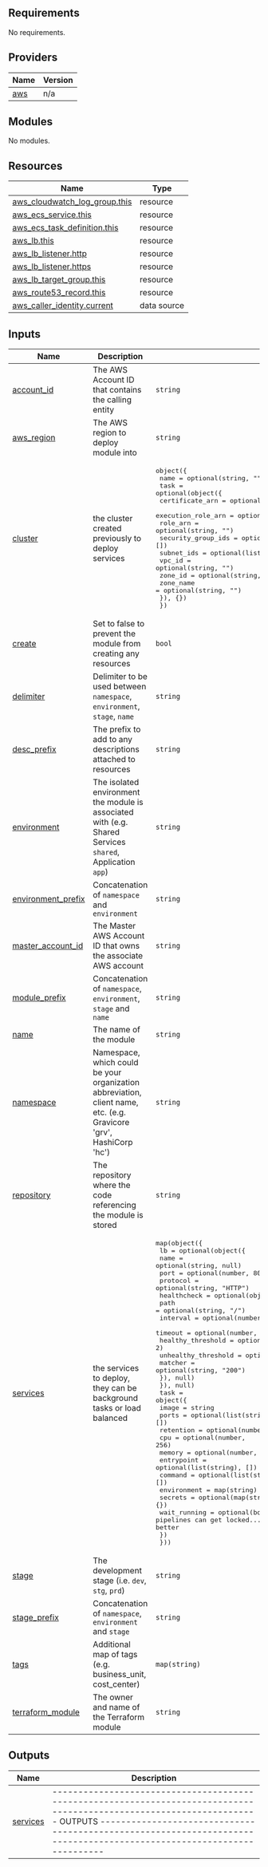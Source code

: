 <!-- BEGIN_TF_DOCS -->
## Requirements

No requirements.

## Providers

| Name | Version |
|------|---------|
| <a name="provider_aws"></a> [aws](#provider\_aws) | n/a |

## Modules

No modules.

## Resources

| Name | Type |
|------|------|
| [aws_cloudwatch_log_group.this](https://registry.terraform.io/providers/hashicorp/aws/latest/docs/resources/cloudwatch_log_group) | resource |
| [aws_ecs_service.this](https://registry.terraform.io/providers/hashicorp/aws/latest/docs/resources/ecs_service) | resource |
| [aws_ecs_task_definition.this](https://registry.terraform.io/providers/hashicorp/aws/latest/docs/resources/ecs_task_definition) | resource |
| [aws_lb.this](https://registry.terraform.io/providers/hashicorp/aws/latest/docs/resources/lb) | resource |
| [aws_lb_listener.http](https://registry.terraform.io/providers/hashicorp/aws/latest/docs/resources/lb_listener) | resource |
| [aws_lb_listener.https](https://registry.terraform.io/providers/hashicorp/aws/latest/docs/resources/lb_listener) | resource |
| [aws_lb_target_group.this](https://registry.terraform.io/providers/hashicorp/aws/latest/docs/resources/lb_target_group) | resource |
| [aws_route53_record.this](https://registry.terraform.io/providers/hashicorp/aws/latest/docs/resources/route53_record) | resource |
| [aws_caller_identity.current](https://registry.terraform.io/providers/hashicorp/aws/latest/docs/data-sources/caller_identity) | data source |

## Inputs

| Name | Description | Type | Default | Required |
|------|-------------|------|---------|:--------:|
| <a name="input_account_id"></a> [account\_id](#input\_account\_id) | The AWS Account ID that contains the calling entity | `string` | `""` | no |
| <a name="input_aws_region"></a> [aws\_region](#input\_aws\_region) | The AWS region to deploy module into | `string` | `"us-east-1"` | no |
| <a name="input_cluster"></a> [cluster](#input\_cluster) | the cluster created previously to deploy services | <pre>object({<br/>    name = optional(string, "")<br/>    task = optional(object({<br/>      certificate_arn    = optional(string, "")<br/>      execution_role_arn = optional(string, "")<br/>      role_arn           = optional(string, "")<br/>      security_group_ids = optional(list(string), [])<br/>      subnet_ids         = optional(list(string), [])<br/>      vpc_id             = optional(string, "")<br/>      zone_id            = optional(string, "")<br/>      zone_name          = optional(string, "")<br/>    }), {})<br/>  })</pre> | `{}` | no |
| <a name="input_create"></a> [create](#input\_create) | Set to false to prevent the module from creating any resources | `bool` | `true` | no |
| <a name="input_delimiter"></a> [delimiter](#input\_delimiter) | Delimiter to be used between `namespace`, `environment`, `stage`, `name` | `string` | `"-"` | no |
| <a name="input_desc_prefix"></a> [desc\_prefix](#input\_desc\_prefix) | The prefix to add to any descriptions attached to resources | `string` | `"Gravicore:"` | no |
| <a name="input_environment"></a> [environment](#input\_environment) | The isolated environment the module is associated with (e.g. Shared Services `shared`, Application `app`) | `string` | `""` | no |
| <a name="input_environment_prefix"></a> [environment\_prefix](#input\_environment\_prefix) | Concatenation of `namespace` and `environment` | `string` | `""` | no |
| <a name="input_master_account_id"></a> [master\_account\_id](#input\_master\_account\_id) | The Master AWS Account ID that owns the associate AWS account | `string` | `""` | no |
| <a name="input_module_prefix"></a> [module\_prefix](#input\_module\_prefix) | Concatenation of `namespace`, `environment`, `stage` and `name` | `string` | `""` | no |
| <a name="input_name"></a> [name](#input\_name) | The name of the module | `string` | `"ecr"` | no |
| <a name="input_namespace"></a> [namespace](#input\_namespace) | Namespace, which could be your organization abbreviation, client name, etc. (e.g. Gravicore 'grv', HashiCorp 'hc') | `string` | `""` | no |
| <a name="input_repository"></a> [repository](#input\_repository) | The repository where the code referencing the module is stored | `string` | `""` | no |
| <a name="input_services"></a> [services](#input\_services) | the services to deploy, they can be background tasks or load balanced | <pre>map(object({<br/>    lb = optional(object({<br/>      name     = optional(string, null)<br/>      port     = optional(number, 80)<br/>      protocol = optional(string, "HTTP")<br/>      healthcheck = optional(object({<br/>        path                = optional(string, "/")<br/>        interval            = optional(number, 30)<br/>        timeout             = optional(number, 5)<br/>        healthy_threshold   = optional(number, 2)<br/>        unhealthy_threshold = optional(number, 2)<br/>        matcher             = optional(string, "200")<br/>      }), null)<br/>    }), null)<br/>    task = object({<br/>      image        = string<br/>      ports        = optional(list(string), [])<br/>      retention    = optional(number, 7)<br/>      cpu          = optional(number, 256)<br/>      memory       = optional(number, 512)<br/>      entrypoint   = optional(list(string), [])<br/>      command      = optional(list(string), [])<br/>      environment  = map(string)<br/>      secrets      = optional(map(string), {})<br/>      wait_running = optional(bool, false) # false, or else the pipelines can get locked... for stable services, true would be better<br/>    })<br/>  }))</pre> | `{}` | no |
| <a name="input_stage"></a> [stage](#input\_stage) | The development stage (i.e. `dev`, `stg`, `prd`) | `string` | `""` | no |
| <a name="input_stage_prefix"></a> [stage\_prefix](#input\_stage\_prefix) | Concatenation of `namespace`, `environment` and `stage` | `string` | `""` | no |
| <a name="input_tags"></a> [tags](#input\_tags) | Additional map of tags (e.g. business\_unit, cost\_center) | `map(string)` | `{}` | no |
| <a name="input_terraform_module"></a> [terraform\_module](#input\_terraform\_module) | The owner and name of the Terraform module | `string` | `"gravicore/terraform-gravicore-modules/aws/ecr"` | no |

## Outputs

| Name | Description |
|------|-------------|
| <a name="output_services"></a> [services](#output\_services) | ---------------------------------------------------------------------------------------------------------------------- OUTPUTS ---------------------------------------------------------------------------------------------------------------------- |
<!-- END_TF_DOCS -->
